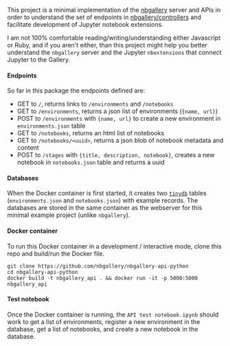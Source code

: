 This project is a minimal implementation of the [nbgallery](https://github.com/nbgallery/nbgallery) server and APIs in order to understand the set of endpoints in [nbgallery/controllers](https://github.com/nbgallery/nbgallery/tree/master/app/controllers) and facilitate development of Jupyter notebook extensions.  

I am not 100% comfortable reading/writing/understanding either Javascript or Ruby, and if you aren't either, than this project might help you better understand the `nbgallery` server and the Jupyter `nbextensions` that connect Jupyter to the Gallery.


#### Endpoints
So far in this package the endpoints defined are:

 * GET to `/`, returns links to `/environments` and `/notebooks`
 * GET to `/environments`, returns a json list of environments (`{name, url}`)
 * POST to `/environments` with `{name, url}` to create a new environment in `environments.json` table
 * GET to `/notebooks`, returns an html list of notebooks
 * GET to `/notebooks/<uuid>`, returns a json blob of notebook metadata and content
 * POST to `/stages` with `{title, description, notebook}`, creates a new notebook in `notebooks.json` table and returns a uuid
 
 
#### Databases
When the Docker container is first started, it creates two [`tinydb`](https://tinydb.readthedocs.io/en/latest/index.html) tables (`environments.json` and `notebooks.json`) with example records.  The databases are stored in the same container as the webserver for this minimal example project (unlike `nbgallery`).

#### Docker container
To run this Docker container in a development / interactive mode, clone this repo and build/run the Docker file.

```
git clone https://github.com/nbgallery/nbgallery-api-python
cd nbgallery-api-python
docker build -t nbgallery_api . && docker run -it -p 5000:5000 nbgallery_api
```


#### Test notebook
Once the Docker container is running, the `API test notebook.ipynb` should work to get a list of environments, register a new environment in the database, get a list of notebooks, and create a new notebook in the database.  